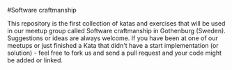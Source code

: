 #Software craftmanship

This repository is the first collection of katas and exercises that will be used in our meetup group called Software craftmanship in Gothenburg (Sweden). Suggestions or ideas are always welcome. If you have been at one of our meetups or just finished a Kata that didn't have a start implementation (or solution) - feel free to fork us and send a pull request and your code might be added or linked.